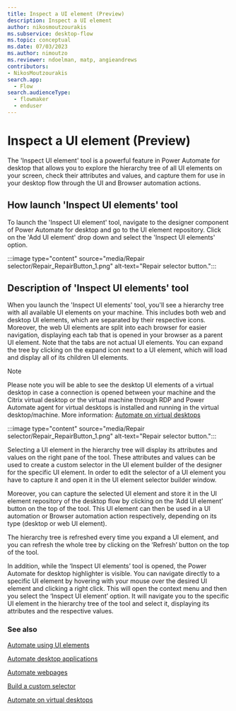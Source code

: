 ```yaml
---
title: Inspect a UI element (Preview)
description: Inspect a UI element
author: nikosmoutzourakis
ms.subservice: desktop-flow
ms.topic: conceptual
ms.date: 07/03/2023
ms.author: nimoutzo
ms.reviewer: ndoelman, matp, angieandrews
contributors:
- NikosMoutzourakis
search.app: 
  - Flow
search.audienceType: 
  - flowmaker
  - enduser
---
```

# Inspect a UI element (Preview)

The 'Inspect UI element' tool is a powerful feature in Power Automate for desktop that allows you to explore the hierarchy tree of all UI elements on your screen, check their attributes and values, and capture them for use in your desktop flow through the UI and Browser automation actions. 

## How launch 'Inspect UI elements' tool

To launch the 'Inspect UI element' tool, navigate to the designer component of Power Automate for desktop and go to the UI element repository. Click on the 'Add UI element' drop down and select the 'Inspect UI elements' option.

:::image type="content" source="media/Repair selector/Repair_RepairButton_1.png" alt-text="Repair selector button.":::

## Description of 'Inspect UI elements' tool

When you launch the 'Inspect UI elements' tool, you'll see a hierarchy tree with all available UI elements on your machine. This includes both web and desktop UI elements, which are separated by their respective icons. Moreover, the web UI elements are split into each browser for easier navigation, displaying each tab that is opened in your browser as a parent UI element. Note that the tabs are not actual UI elements. You can expand the tree by clicking on the expand icon next to a UI element, which will load and display all of its children UI elements. 

> [!NOTE]
> Please note you will be able to see the desktop UI elements of a virtual desktop in case a connection is opened between your machine and the Citrix virtual desktop or the virtual machine through RDP and Power Automate agent for virtual desktops is installed and running in the virtual desktop/machine. More information: [Automate on virtual desktops](virtual-desktops.md)

:::image type="content" source="media/Repair selector/Repair_RepairButton_1.png" alt-text="Repair selector button.":::

Selecting a UI element in the hierarchy tree will display its attributes and values on the right pane of the tool. These attributes and values can be used to create a custom selector in the UI element builder of the designer for the specific UI element. In order to edit the selector of a UI element you have to capture it and open it in the UI element selector builder window. 

Moreover, you can capture the selected UI element and store it in the UI element repository of the desktop flow by clicking on the ‘Add UI element’ button on the top of the tool. This UI element can then be used in a UI automation or Browser automation action respectively, depending on its type (desktop or web UI element). 

The hierarchy tree is refreshed every time you expand a UI element, and you can refresh the whole tree by clicking on the ‘Refresh’ button on the top of the tool. 

In addition, while the ‘Inspect UI elements’ tool is opened, the Power Automate for desktop highlighter is visible. You can navigate directly to a specific UI element by hovering with your mouse over the desired UI element and clicking a right click. This will open the context menu and then you select the ‘Inspect UI element’ option. It will navigate you to the specific UI element in the hierarchy tree of the tool and select it, displaying its attributes and the respective values.


### See also

[Automate using UI elements](ui-elements.md)

[Automate desktop applications](desktop-automation.md)

[Automate webpages](automation-web.md)

[Build a custom selector](build-custom-selectors.md)

[Automate on virtual desktops](virtual-desktops.md)

